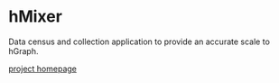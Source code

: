 hMixer
=========

Data census and collection application to provide an accurate scale to hGraph. 

[project homepage]

[project homepage]: http://hgraph.org/hMixer

    